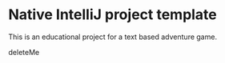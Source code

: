 # Native IntelliJ project template

This is an educational project for a text based adventure game.

deleteMe

